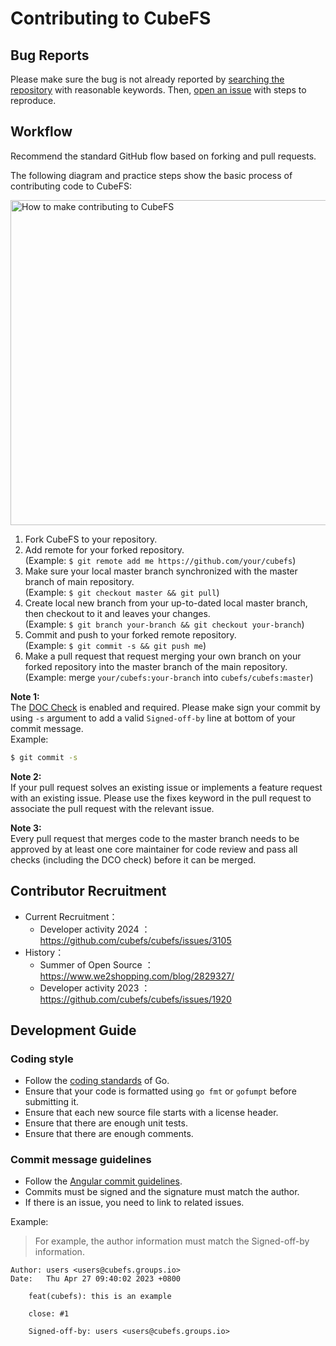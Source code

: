 # Contributing to CubeFS

## Bug Reports

Please make sure the bug is not already reported by [searching the repository](https://github.com/cubefs/cubefs/search?q=&type=Issues&utf8=%E2%9C%93) with reasonable keywords. Then, [open an issue](https://github.com/cubefs/cubefs/issues) with steps to reproduce.

## Workflow

Recommend the standard GitHub flow based on forking and pull requests.

The following diagram and practice steps show the basic process of contributing code to CubeFS:

<img src="https://ocs-cn-north1.heytapcs.com/cubefs/github/workflow.png" height="520" alt="How to make contributing to CubeFS"></img>

1. Fork CubeFS to your repository.
2. Add remote for your forked repository.<br>(Example: `$ git remote add me https://github.com/your/cubefs`)
3. Make sure your local master branch synchronized with the master branch of main repository. <br>(Example: `$ git checkout master && git pull`)
4. Create local new branch from your up-to-dated local master branch, then checkout to it and leaves your changes. <br>(Example: `$ git branch your-branch && git checkout your-branch`)
5. Commit and push to your forked remote repository.<br>(Example: `$ git commit -s && git push me`)
6. Make a pull request that request merging your own branch on your forked repository into the master branch of the main repository.<br>(Example: merge `your/cubefs:your-branch` into `cubefs/cubefs:master`)

**Note 1:**<br>
The [DOC Check](https://github.com/apps/dco) is enabled and required. Please make sign your commit by using `-s` argument to add a valid `Signed-off-by` line at bottom of your commit message.<br>
Example:
```bash
$ git commit -s
```

**Note 2:**<br>
If your pull request solves an existing issue or implements a feature request with an existing issue. 
Please use the fixes keyword in the pull request to associate the pull request with the relevant issue.

**Note 3:**<br>
Every pull request that merges code to the master branch needs to be approved by at least one core maintainer for code review and pass all checks (including the DCO check) before it can be merged.

## Contributor Recruitment
- Current Recruitment：
	- Developer activity 2024 ：https://github.com/cubefs/cubefs/issues/3105
- History：
  - Summer of Open Source ：https://www.we2shopping.com/blog/2829327/
  - Developer activity 2023 ：https://github.com/cubefs/cubefs/issues/1920

## Development Guide

### Coding style

- Follow the [coding standards](https://go.dev/doc/effective_go) of Go.
- Ensure that your code is formatted using `go fmt` or `gofumpt` before submitting it.
- Ensure that each new source file starts with a license header.
- Ensure that there are enough unit tests.
- Ensure that there are enough comments.

### Commit message guidelines

- Follow the [Angular commit guidelines](https://github.com/angular/angular/blob/main/CONTRIBUTING.md#commit).
- Commits must be signed and the signature must match the author.
- If there is an issue, you need to link to related issues.

Example:

> For example, the author information must match the Signed-off-by information.

```shell
Author: users <users@cubefs.groups.io>
Date:   Thu Apr 27 09:40:02 2023 +0800

    feat(cubefs): this is an example
    
    close: #1
    
    Signed-off-by: users <users@cubefs.groups.io>
```